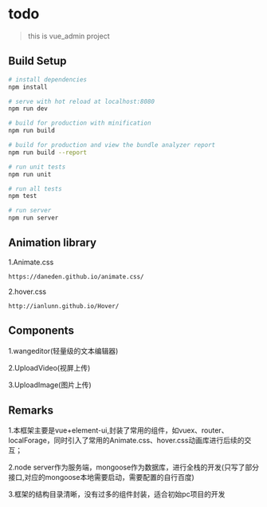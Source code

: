 # todo

> this is vue_admin project

## Build Setup

``` bash
# install dependencies
npm install

# serve with hot reload at localhost:8080
npm run dev

# build for production with minification
npm run build

# build for production and view the bundle analyzer report
npm run build --report

# run unit tests
npm run unit

# run all tests
npm test

# run server
npm run server
```

## Animation library

1.Animate.css

    https://daneden.github.io/animate.css/

2.hover.css

    http://ianlunn.github.io/Hover/


## Components

1.wangeditor(轻量级的文本编辑器)

2.UploadVideo(视屏上传)   

3.UploadImage(图片上传)


## Remarks

1.本框架主要是vue+element-ui,封装了常用的组件，如vuex、router、localForage，同时引入了常用的Animate.css、hover.css动画库进行后续的交互；

2.node server作为服务端，mongoose作为数据库，进行全栈的开发(只写了部分接口,对应的mongoose本地需要启动，需要配置的自行百度)

3.框架的结构目录清晰，没有过多的组件封装，适合初始pc项目的开发

